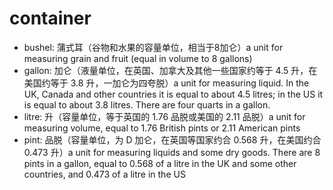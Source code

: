 # container

- bushel: 蒲式耳（谷物和水果的容量单位，相当于8加仑）a unit for measuring grain and fruit (equal in volume to 8 gallons)
- gallon: 加仑（液量单位，在英国、加拿大及其他一些国家约等于 4.5 升，在美国约等于 3.8 升，一加仑为四夸脱）a unit for measuring liquid. In the UK, Canada and other countries it is equal to about 4.5 litres; in the US it is equal to about 3.8 litres. There are four quarts in a gallon.
- litre: 升（容量单位，等于英国的 1.76 品脱或美国的 2.11 品脱）a unit for measuring volume, equal to 1.76 British pints or 2.11 American pints
- pint: 品脱（容量单位，为 D 加仑，在英国等国家约合 0.568 升，在美国约合 0.473 升）a unit for measuring liquids and some dry goods. There are 8 pints in a gallon, equal to 0.568 of a litre in the UK and some other countries, and 0.473 of a litre in the US

